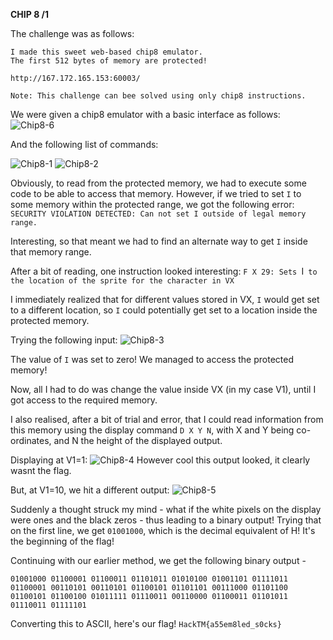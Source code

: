 **CHIP 8 /1**

The challenge was as follows:

```
I made this sweet web-based chip8 emulator.
The first 512 bytes of memory are protected!

http://167.172.165.153:60003/

Note: This challenge can bee solved using only chip8 instructions.
```

We were given a chip8 emulator with a basic interface as follows:
![Chip8-6](https://user-images.githubusercontent.com/54789221/73665319-e6ed4600-46c6-11ea-8a6a-156b287c9f40.png)

And the following list of commands:

![Chip8-1](https://user-images.githubusercontent.com/54789221/73662981-c02d1080-46c2-11ea-95a3-fb88b8fed94b.png)
![Chip8-2](https://user-images.githubusercontent.com/54789221/73662998-c7541e80-46c2-11ea-8300-29ef73757457.png)

Obviously, to read from the protected memory, we had to execute some code to be able to access that memory.
However, if we tried to set `I` to some memory within the protected range, we got the following error:
`SECURITY VIOLATION DETECTED: Can not set I outside of legal memory range.`

Interesting, so that meant we had to find an alternate way to get `I` inside that memory range.

After a bit of reading, one instruction looked interesting: `F X 29: Sets `I` to the location of the sprite for the character in VX`

I immediately realized that for different values stored in VX, `I` would get set to a different location, so `I` could potentially get set to a location inside the protected memory.

Trying the following input:
![Chip8-3](https://user-images.githubusercontent.com/54789221/73663015-cde29600-46c2-11ea-8c1f-7917574525da.png)

The value of `I` was set to zero! We managed to access the protected memory!

Now, all I had to do was change the value inside VX (in my case V1), until I got access to the required memory.

I also realised, after a bit of trial and error, that I could read information from this memory using the display command `D X Y N`,
with X and Y being co-ordinates, and N the height of the displayed output.

Displaying at V1=1:
![Chip8-4](https://user-images.githubusercontent.com/54789221/73663032-d509a400-46c2-11ea-8979-a2a42d1fb9d6.png)
However cool this output looked, it clearly wasnt the flag.

But, at V1=10, we hit a different output:
![Chip8-5](https://user-images.githubusercontent.com/54789221/73663044-d935c180-46c2-11ea-8dfb-2d50e733d40e.png)

Suddenly a thought struck my mind - what if the white pixels on the display were ones and the black zeros - thus leading to a binary output!
Trying that on the first line, we get `01001000`, which is the decimal equivalent of H! It's the beginning of the flag!

Continuing with our earlier method, we get the following binary output - 
```
01001000 01100001 01100011 01101011 01010100 01001101 01111011 01100001 00110101 00110101 01100101 01101101 00111000 01101100 01100101 01100100 01011111 01110011 00110000 01100011 01101011 01110011 01111101
```

Converting this to ASCII, here's our flag!
`HackTM{a55em8led_s0cks}`
